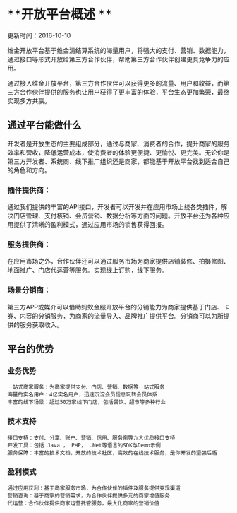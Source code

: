 
#  **开放平台概述  **                       
更新时间：2016-10-10

维金开放平台基于维金清结算系统的海量用户，将强大的支付、营销、数据能力，通过接口等形式开放给第三方合作伙伴，帮助第三方合作伙伴创建更具竞争力的应用。

通过接入维金开放平台，第三方合作伙伴可以获得更多的流量、用户和收益，而第三方合作伙伴提供的服务也让用户获得了更丰富的体验，平台生态更加繁荣，最终实现多方共赢。

## 通过平台能做什么

开发者是开放生态的主要组成部分，通过与商家、消费者的合作，提升商家的服务效率和营收，降低运营成本，使消费者的体验更便捷、更愉悦、更完美。无论你是第三方开发者、系统商、线下推广组织还是商家，都能基于开放平台找到适合自己的角色和方向。

### 插件提供商：

通过我们提供的丰富的API接口，开发者可以开发并在应用市场上线各类插件，解决门店管理、支付核销、会员营销、数据分析等方面的问题。开放平台还为各种应用提供了清晰的盈利模式，通过应用市场的销售获得回报。

### 服务提供商：

在应用市场之外，合作伙伴还可以通过服务市场为商家提供店铺装修、拍摄修图、地面推广、门店代运营等服务。实现线上订购，线下服务。

### 场景分销商：

第三方APP或媒介可以借助蚂蚁金服开放平台的分销能力为商家提供基于门店、卡券、内容的分销服务，为商家的流量导入、品牌推广提供平台。分销商可以为所提供的服务获取收入。

## 平台的优势

### 业务优势

    一站式商家服务：为商家提供支付、门店、营销、数据等一站式服务
    海量的实名用户：4亿实名用户，迅速沉淀会员信息玩转会员体系
    丰富的线下场景：超过50万家线下门店，包括餐饮、超市等多种行业

### 技术支持

    接口支持：支付、分享、账户、营销、信用、服务窗等九大优质接口支持
    开发工具：包括 Java ， PHP， .Net等语言的SDK与Demo示例
    服务保障：丰富的技术文档，开放的技术社区，高效的在线技术服务，是你开发的坚强后盾

### 盈利模式

    通过应用获利：基于商家服务市场，为合作伙伴的插件及服务提供变现渠道
    营销咨询：基于商家的营销需求，为合作伙伴提供多元的商家增值服务
    代运营：合作伙伴提供商家运营托管服务，最大化商家的营销价值
